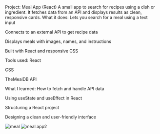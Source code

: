 Project: Meal App (React)
A small app to search for recipes using a dish or ingredient. It fetches data from an API and displays results as clean, responsive cards.
What it does:
Lets you search for a meal using a text input

Connects to an external API to get recipe data

Displays meals with images, names, and instructions

Built with React and responsive CSS

Tools used:
React

CSS

TheMealDB API

 What I learned:
How to fetch and handle API data

Using useState and useEffect in React

Structuring a React project

Designing a clean and user-friendly interface

![meal](https://github.com/user-attachments/assets/ff9f6f09-0d47-4b30-870d-adce42d9c8a0)
![meal app2](https://github.com/user-attachments/assets/66abffb4-c0e6-49fa-ba08-733772ee4d88)
